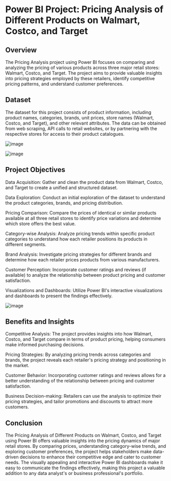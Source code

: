 # Power BI Project: Pricing Analysis of Different Products on Walmart, Costco, and Target

## Overview

The Pricing Analysis project using Power BI focuses on comparing and analyzing the pricing of various products across three major retail stores: Walmart, Costco, and 
Target. The project aims to provide valuable insights into pricing strategies employed by these retailers, identify competitive pricing patterns, and understand 
customer preferences.


## Dataset
The dataset for this project consists of product information, including product names, categories, brands, unit prices, store names (Walmart, Costco, and Target), 
and other relevant attributes. The data can be obtained from web scraping, API calls to retail websites, or by partnering with the respective stores for access to 
their product catalogues.

![image](https://github.com/vatsal-patel-vkp/Power-BI_Portfolio/assets/107895872/2f9dac5f-a529-4d84-a9e5-bb99dbdbfea4)

![image](https://github.com/vatsal-patel-vkp/Power-BI_Portfolio/assets/107895872/e7856a0b-3611-4ac4-9e8e-4abf7358ca66)



## Project Objectives

Data Acquisition: Gather and clean the product data from Walmart, Costco, and Target to create a unified and structured dataset.

Data Exploration: Conduct an initial exploration of the dataset to understand the product categories, brands, and pricing distribution.

Pricing Comparison: Compare the prices of identical or similar products available at all three retail stores to identify price variations and determine which store offers the best value.

Category-wise Analysis: Analyze pricing trends within specific product categories to understand how each retailer positions its products in different segments.

Brand Analysis: Investigate pricing strategies for different brands and determine how each retailer prices products from various manufacturers.

Customer Perception: Incorporate customer ratings and reviews (if available) to analyze the relationship between product pricing and customer satisfaction.

Visualizations and Dashboards: Utilize Power BI's interactive visualizations and dashboards to present the findings effectively.


![image](https://github.com/vatsal-patel-vkp/Power-BI_Portfolio/assets/107895872/c29b52d3-daba-430f-9075-a8cb43de836f)



## Benefits and Insights

Competitive Analysis: The project provides insights into how Walmart, Costco, and Target compare in terms of product pricing, helping consumers make 
informed purchasing decisions.

Pricing Strategies: By analyzing pricing trends across categories and brands, the project reveals each retailer's pricing strategy and positioning in the market.

Customer Behavior: Incorporating customer ratings and reviews allows for a better understanding of the relationship between pricing and customer satisfaction.

Business Decision-making: Retailers can use the analysis to optimize their pricing strategies, and tailor promotions and discounts to attract more customers.



## Conclusion

The Pricing Analysis of Different Products on Walmart, Costco, and Target using Power BI offers valuable insights into the pricing dynamics of major retail stores. 
By comparing prices, understanding category-wise trends, and exploring customer preferences, the project helps stakeholders make data-driven decisions to enhance 
their competitive edge and cater to customer needs. The visually appealing and interactive Power BI dashboards make it easy to communicate the findings effectively, 
making this project a valuable addition to any data analyst's or business professional's portfolio.







